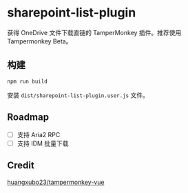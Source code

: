 # sharepoint-list-plugin

获得 OneDrive 文件下载直链的 TamperMonkey 插件。推荐使用 Tampermonkey Beta。

## 构建

```shell
npm run build
```

安装 `dist/sharepoint-list-plugin.user.js` 文件。

## Roadmap

- [ ] 支持 Aria2 RPC
- [ ] 支持 IDM 批量下载

## Credit

[huangxubo23/tampermonkey-vue
](https://github.com/huangxubo23/tampermonkey-vue
)